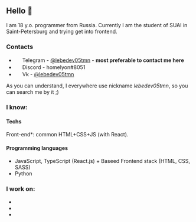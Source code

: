 ## Hello 👋

I am 18 y.o. programmer from Russia. Currently I am the student of SUAI in Saint-Petersburg and trying get into frontend.  

### Contacts

- <img height="16" width="16" src="https://unpkg.com/simple-icons@v8/icons/telegram.svg" /> Telegram - [@lebedev05tmn](https://t.me/lebedev05tmn) - **most preferable to contact me here**
- <img height="16" width="16" src="https://unpkg.com/simple-icons@v8/icons/discord.svg" /> Discord - homelyon#8051
- <img height="16" width="16" src="https://unpkg.com/simple-icons@v8/icons/vk.svg" /> Vk - [@lebedev05tmn](https://vk.com/lebedev05tmn)

As you can understand, I everywhere use nickname _lebedev05tmn_, so you can search me by it ;)

### I know:

#### Techs

Front-end\*: common HTML+CSS+JS (with React).

#### Programming languages

- JavaScript, TypeScript (React.js) + Baseed Frontend stack (HTML, CSS, SASS)
- Python

### I work on:

-
-
-
